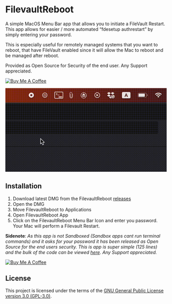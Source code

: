 # FilevaultReboot
A simple MacOS Menu Bar app that allows you to initiate a FileVault Restart. This app allows for easier / more automated “fdesetup authrestart” by simply entering your password. 

This is especially useful for remotely managed systems that you want to reboot, that have FileVault enabled since it will allow the Mac to reboot and be managed after reboot.

Provided as Open Source for Security of the end user. Any Support appreciated.

<a href="https://www.buymeacoffee.com/dieskim" target="_blank"><img src="https://cdn.buymeacoffee.com/buttons/default-orange.png" alt="Buy Me A Coffee" height="41" width="174"></a>

![How Shuttle works](https://raw.githubusercontent.com/dieskim/FilevaultReboot/main/Distribution/FilevaultReboot.gif)

## Installation

1. Download latest DMG from the FilevaultReboot [releases](https://github.com/dieskim/FilevaultReboot/releases)
2. Open the DMG
3. Move FilevaultReboot to Applications
4. Open FilevaultReboot App
5. Click on the FilevaultReboot Menu Bar Icon and enter you password. Your Mac will perform a Filevault Restart.

**Sidenote**: *As this app is not Sandboxed (Sandbox apps cant run terminal commands) and it asks for your password it has been released as Open Source for the end users security.  This is app is super simple (125 lines) and the bulk of the code can be viewed [here](https://github.com/dieskim/FilevaultReboot/blob/main/FilevaultReboot/ContentView.swift). Any Support appreciated.*

<a href="https://www.buymeacoffee.com/dieskim" target="_blank"><img src="https://cdn.buymeacoffee.com/buttons/default-orange.png" alt="Buy Me A Coffee" height="41" width="174"></a>

## License

This project is licensed under the terms of the [GNU General Public License version 3.0 (GPL-3.0)](https://www.gnu.org/licenses/gpl-3.0.en.html).
